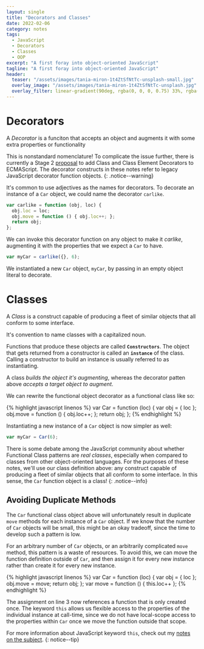 ```yaml
---
layout: single
title: "Decorators and Classes"
date: 2022-02-06
category: notes
tags:
  - JavaScript
  - Decorators
  - Classes
  - OOP
excerpt: "A first foray into object-oriented JavaScript"
tagline: "A first foray into object-oriented JavaScript"
header:
  teaser: "/assets/images/tania-miron-1t4ZtSfNtTc-unsplash-small.jpg"
  overlay_image: "/assets/images/tania-miron-1t4ZtSfNtTc-unsplash.jpg"
  overlay_filter: linear-gradient(90deg, rgba(0, 0, 0, 0.75) 33%, rgba(0, 0, 0, 0.5))
---
```


# Decorators

A *Decorator* is a funciton that accepts an object and augments it with some extra properties or functionality

This is nonstandard nomenclature!
To complicate the issue further, there is currently a Stage 2 [proposal](https://github.com/tc39/ecma262/pull/2417) to add Class and Class Element Decorators to ECMAScript.
The decorator constructs in these notes refer to legacy JavaScript decorator function objects.
{: .notice--warning}

It's common to use adjectives as the names for decorators.
To decorate an instance of a `Car` object, we could name the decorator `carlike`.

```javascript
var carlike = function (obj, loc) {
  obj.loc = loc;
  obj.move = function () { obj.loc++; };
  return obj;
};
```

We can invoke this decorator function on any object to make it *carlike*, augmenting it with the properties that we expect a `Car` to have.

```javascript
var myCar = carlike({}, 6);
```

We instantiated a new `Car` object, `myCar`, by passing in an empty object literal to decorate.

# Classes

A *Class* is a construct capable of producing a fleet of similar objects that all conform to some interface.

It's convention to name classes with a capitalized noun.

Functions that produce these objects are called **`Constructors`**.
The object that gets returned from a constructor is called an **`instance`** of the class.
Calling a constructor to build an instance is usually referred to as instantiating.

A class *builds the object it's augmenting*, whereas the decorator patten above *accepts a target object to augment*.

We can rewrite the functional object decorator as a functional class like so:

{% highlight javascript linenos %}
var Car = function (loc) {
  var obj = { loc };
  obj.move = function () { obj.loc++; };
  return obj;
};
{% endhighlight %}

Instantiating a new instance of a `Car` object is now simpler as well:

```javascript
var myCar = Car(6);
```

There is some debate among the JavaScript community about whether Functional Class patterns are *real classes*, especially when compared to classes from other object-oriented languages.
For the purposes of these notes, we'll use our class definition above: any construct capable of producing a fleet of similar objects that all conform to some interface.
In this sense, the `Car` function object is a class!
{: .notice--info}

## Avoiding Duplicate Methods

The `Car` functional class object above will unfortunately result in duplicate `move` methods for each instance of a `Car` object.
If we know that the number of `Car` objects will be small, this might be an okay tradeoff, since the time to develop such a pattern is low.

For an arbitrary number of `Car` objects, or an arbitrarily complicated `move` method, this pattern is a waste of resources.
To avoid this, we can move the function definition outside of `Car`, and then assign it for every new instance rather than create it for every new instance.

{% highlight javascript linenos %}
var Car = function (loc) {
  var obj = { loc };
  obj.move = move;
  return obj;
};
var move = function () { this.loc++ };
{% endhighlight %}

The assignment on line 3 now references a function that is only created once.
The keyword `this` allows us flexible access to the properties of the individual instance at call-time, since we do not have local-scope access to the properties within `Car` once we move the function outside that scope.

For more information about JavaScript keyword `this`, check out my [notes on the subject](/path/to/this_notes).
{: notice--tip}
